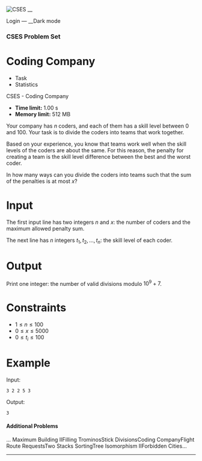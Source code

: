 ![CSES](/logo.png?1) __

Login — __Dark mode

### CSES Problem Set

# Coding Company

  * Task
  * Statistics

CSES - Coding Company

  * **Time limit:** 1.00 s
  * **Memory limit:** 512 MB

Your company has $n$ coders, and each of them has a skill level between $0$
and $100$. Your task is to divide the coders into teams that work together.

Based on your experience, you know that teams work well when the skill levels
of the coders are about the same. For this reason, the penalty for creating a
team is the skill level difference between the best and the worst coder.

In how many ways can you divide the coders into teams such that the sum of the
penalties is at most $x$?

# Input

The first input line has two integers $n$ and $x$: the number of coders and
the maximum allowed penalty sum.

The next line has $n$ integers $t_1,t_2,\dots,t_n$: the skill level of each
coder.

# Output

Print one integer: the number of valid divisions modulo $10^9+7$.

# Constraints

  * $1 \le n \le 100$
  * $0 \le x \le 5000$
  * $0 \le t_i \le 100$

# Example

Input:

``` 3 2 2 5 3 ```

Output:

``` 3 ```

#### Additional Problems

... Maximum Building IIFilling TrominosStick DivisionsCoding CompanyFlight
Route RequestsTwo Stacks SortingTree Isomorphism IIForbidden Cities...

* * *

